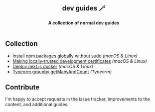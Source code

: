 <div align="center">
  <h2>dev guides 🪄</h2>
  <strong>A collection of normal dev guides</strong>
  <br />
  <br />
</div>

## Collection

- [Install npm packages globally without sudo](docs/npm-global-without-sudo.md) _(macOS & Linux)_
- [Making locally-trusted development certificates](docs/locally-trusted-development-certificates.md) _(macOS & Linux)_
- [Deploy next.js docker](docs/deploy-next-docker.md) _(macOS & Linux)_
- [Typeorm groupby getManyAndCount](docs/typeorm-groupby-getmany.md) _(Typeorm)_

## Contribute

I'm happy to accept requests in the issue tracker, improvements to the content, and additional guides.
